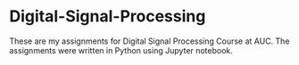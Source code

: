 # Digital-Signal-Processing

These are my assignments for Digital Signal Processing Course at AUC. The assignments were written in Python using Jupyter notebook. 
